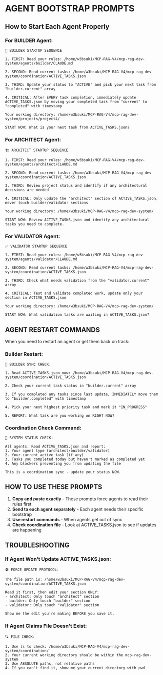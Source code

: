 # AGENT BOOTSTRAP PROMPTS

## How to Start Each Agent Properly

### For BUILDER Agent:
```
🔨 BUILDER STARTUP SEQUENCE

1. FIRST: Read your rules: /home/w3bsuki/MCP-RAG-V4/mcp-rag-dev-system/agents/builder/CLAUDE.md

2. SECOND: Read current tasks: /home/w3bsuki/MCP-RAG-V4/mcp-rag-dev-system/coordination/ACTIVE_TASKS.json

3. THIRD: Update your status to "ACTIVE" and pick your next task from "builder.current" array

4. CRITICAL: After EVERY task completion, immediately update ACTIVE_TASKS.json by moving your completed task from "current" to "completed" with timestamp

Your working directory: /home/w3bsuki/MCP-RAG-V4/mcp-rag-dev-system/projects/project4/

START NOW: What is your next task from ACTIVE_TASKS.json?
```

### For ARCHITECT Agent:
```
🏗️ ARCHITECT STARTUP SEQUENCE

1. FIRST: Read your rules: /home/w3bsuki/MCP-RAG-V4/mcp-rag-dev-system/agents/architect/CLAUDE.md

2. SECOND: Read current tasks: /home/w3bsuki/MCP-RAG-V4/mcp-rag-dev-system/coordination/ACTIVE_TASKS.json

3. THIRD: Review project status and identify if any architectural decisions are needed

4. CRITICAL: Only update the "architect" section of ACTIVE_TASKS.json, never touch builder/validator sections

Your working directory: /home/w3bsuki/MCP-RAG-V4/mcp-rag-dev-system/

START NOW: Review ACTIVE_TASKS.json and identify any architectural tasks you need to complete.
```

### For VALIDATOR Agent:
```
✅ VALIDATOR STARTUP SEQUENCE

1. FIRST: Read your rules: /home/w3bsuki/MCP-RAG-V4/mcp-rag-dev-system/agents/validator/CLAUDE.md

2. SECOND: Read current tasks: /home/w3bsuki/MCP-RAG-V4/mcp-rag-dev-system/coordination/ACTIVE_TASKS.json

3. THIRD: Check what needs validation from the "validator.current" array

4. CRITICAL: Test and validate completed work, update only your section in ACTIVE_TASKS.json

Your working directory: /home/w3bsuki/MCP-RAG-V4/mcp-rag-dev-system/

START NOW: What validation tasks are waiting in ACTIVE_TASKS.json?
```

## AGENT RESTART COMMANDS

When you need to restart an agent or get them back on track:

### Builder Restart:
```
🚨 BUILDER SYNC CHECK:

1. Read ACTIVE_TASKS.json now: /home/w3bsuki/MCP-RAG-V4/mcp-rag-dev-system/coordination/ACTIVE_TASKS.json

2. Check your current task status in "builder.current" array

3. If you completed any tasks since last update, IMMEDIATELY move them to "builder.completed" with timestamp

4. Pick your next highest priority task and mark it "IN_PROGRESS"

5. REPORT: What task are you working on RIGHT NOW?
```

### Coordination Check Command:
```
🔄 SYSTEM STATUS CHECK:

All agents: Read ACTIVE_TASKS.json and report:
1. Your agent type (architect/builder/validator)
2. Your current active task (if any)
3. Tasks you completed today but haven't marked as completed yet
4. Any blockers preventing you from updating the file

This is a coordination sync - update your status NOW.
```

## HOW TO USE THESE PROMPTS

1. **Copy and paste exactly** - These prompts force agents to read their rules first
2. **Send to each agent separately** - Each agent needs their specific bootstrap
3. **Use restart commands** - When agents get out of sync
4. **Check coordination file** - Look at ACTIVE_TASKS.json to see if updates are happening

## TROUBLESHOOTING

### If Agent Won't Update ACTIVE_TASKS.json:
```
🛠️ FORCE UPDATE PROTOCOL:

The file path is: /home/w3bsuki/MCP-RAG-V4/mcp-rag-dev-system/coordination/ACTIVE_TASKS.json

Read it first, then edit your section ONLY:
- architect: Only touch "architect" section
- builder: Only touch "builder" section  
- validator: Only touch "validator" section

Show me the edit you're making BEFORE you save it.
```

### If Agent Claims File Doesn't Exist:
```
🔍 FILE CHECK:

1. Use ls to check: /home/w3bsuki/MCP-RAG-V4/mcp-rag-dev-system/coordination/
2. Your current working directory should be within the mcp-rag-dev-system
3. Use ABSOLUTE paths, not relative paths
4. If you can't find it, show me your current directory with pwd
```